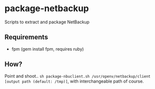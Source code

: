 package-netbackup
=================

Scripts to extract and package NetBackup


## Requirements

- fpm (gem install fpm, requires ruby)

## How?

Point and shoot.. ``sh package-nbuclient.sh /usr/openv/netbackup/client [output path (default: /tmp)]``, with interchangeable path of course.
